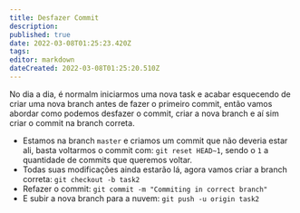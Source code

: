 ```yaml
---
title: Desfazer Commit
description: 
published: true
date: 2022-03-08T01:25:23.420Z
tags: 
editor: markdown
dateCreated: 2022-03-08T01:25:20.510Z
---
```


No dia a dia, é normalm iniciarmos uma nova task e acabar esquecendo de criar uma nova branch antes de fazer o primeiro commit, então vamos abordar como podemos desfazer o commit, criar a nova branch e aí sim criar o commit na branch correta.

- Estamos na branch `master` e criamos um commit que não deveria estar ali, basta voltarmos o commit com: `git reset HEAD~1`, sendo o `1` a quantidade de commits que queremos voltar. 
- Todas suas modificações ainda estarão lá, agora vamos criar a branch correta: `git checkout -b task2`
- Refazer o commit: `git commit -m "Commiting in correct branch"`
- E subir a nova branch para a nuvem: `git push -u origin task2`